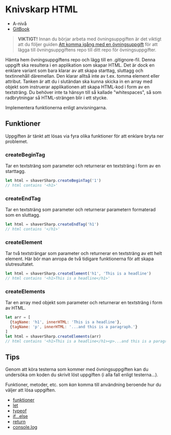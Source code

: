 # Knivskarp HTML

- A-nivå
- [GitBook](https://coursepress.gitbooks.io/1dv021/content/ovningsuppgifter/del1/knivskarp-html/)

> __VIKTIGT!__ Innan du börjar arbeta med övningsuppgiften är det viktigt att du följer guiden [Att komma igång med en övningsuppgift](https://coursepress.gitbooks.io/1dv021/content/guider/att-komma-igang-med-en-ovningsuppgift/) för att lägga till övningsuppgiftens repo till ditt repo för övningsuppgifter.

Hämta hem övningsuppgiftens repo och lägg till en .gitignore-fil. Denna uppgift ska resultera i en applikation som skapar HTML. Det är dock en enklare variant som bara klarar av att skapa starttag, sluttagg och textinnehåll däremellan. Den klarar alltså inte av t.ex. tomma element eller attribut. Tanken är att du i slutändan ska kunna skicka in en array med objekt som instruerar applikationen att skapa HTML-kod i form av en textsträng. Du behöver inte ta hänsyn till så kallade "whitespaces", så som radbrytningar så HTML-strängen blir i ett stycke.

Implementera funktionerna enligt anvisningarna.

## Funktioner

Uppgiften är tänkt att lösas via fyra olika funktioner för att enklare bryta ner problemet.

### createBeginTag

Tar en textsträng som parameter och returnerar en textsträng i form av en starttagg.

```js
let html = shaverSharp.createBeginTag('1')
// html contains '<h1>'
```

### createEndTag

Tar en textsträng som parameter och returnerar parametern formaterad som en sluttagg.

```js
let html = shaverSharp.createEndTag('h1')
// html contains '</h1>'
```

### createElement

Tar två textsträngar som parameter och returnerar en textsträng av ett helt element.
Här bör man anropa de två tidigare funktionerna för att skapa slutresultatet.

```js
let html = shaverSharp.createElement('h1', 'This is a headline')
// html contains '<h1>This is a headline</h1>'
```

### createElements

Tar en array med objekt som parameter och returnerar en textsträng i form av HTML.

```js
let arr = [
  {tagName: 'h1', innerHTML: 'This is a headline'},
  {tagName: 'p', innerHTML: '...and this is a paragraph.'}
]
let html = shaverSharp.createElements(arr)
// html contains '<h1>This is a headline</h1><p>...and this is a paragraph.</p>'
```

## Tips

Genom att köra testerna som kommer med övningsuppgiften kan du undersöka om koden du skrivit löst uppgiften (i alla fall enligt testerna...).

Funktioner, metoder, etc. som _kan_ komma till användning beroende hur du väljer att lösa uppgiften.

- [funktioner](https://developer.mozilla.org/en-US/docs/Web/JavaScript/Guide/Functions)
- [let](https://developer.mozilla.org/en-US/docs/Web/JavaScript/Reference/Statements/let)
- [typeof](https://developer.mozilla.org/en-US/docs/Web/JavaScript/Reference/Operators/typeof)
- [if...else](https://developer.mozilla.org/en-US/docs/Web/JavaScript/Reference/Statements/if...else)
- [return](https://developer.mozilla.org/en-US/docs/Web/JavaScript/Reference/Statements/return)
- [console.log](https://nodejs.org/api/console.html#console_console_log_data)
